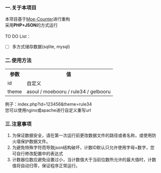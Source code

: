 ### 一.关于本项目
本项目基于[Moe-Counter](https://github.com/journey-ad/Moe-Counter)进行重构<br>
采用<strong>PHP+JSON</strong>的方式运行<br><br>
TO DO List：
- [ ] 多方式储存数据(sqlite, mysql)
### 二.使用方法
<table>
  <tr>
    <th>参数</th>
    <th>值</th>
  </tr>
  <tr>
    <td>id</td>
    <td>自定义</td>
  </tr>
  <tr>
    <td>theme</td>
    <td>asoul / moebooru / rule34 / gelbooru</td>
  </tr>
</table>
例子：index.php?id=123456&theme=rule34<br>
您可以使用nginx或apache进行自定义重写url

### 三.注意事项
1. 为保证数据安全，请在第一次运行前更改数据文件的路径或者名称，或使用防火墙保护数据文件。<br>
2. 为避免特殊字符而导致json结构破坏，计数ID默认只允许使用字母+数字，您可自行修改配置中的表达式<br>
3. 计数器位数应避免设置过小，当计数值大于当前位数所允许的最大值时，计数值将自动归零，保证程序正常运行。